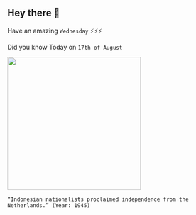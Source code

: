 ## Hey there 👋
Have an amazing `Wednesday` ⚡⚡⚡

Did you know Today on `17th of August`
 
 [<img src="https://upload.wikimedia.org/wikipedia/commons/f/f1/Indonesia_declaration_of_independence_17_August_1945.jpg" width="300" />](https://en.wikipedia.org/wiki/Proclamation_of_Indonesian_Independence) 
 ```
“Indonesian nationalists proclaimed independence from the Netherlands.” (Year: 1945)
```
